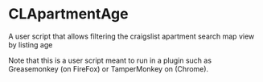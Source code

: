 # CLApartmentAge
A user script that allows filtering the craigslist apartment search map view by listing age

Note that this is a user script meant to run in a plugin such as Greasemonkey (on FireFox) or TamperMonkey on (Chrome).


